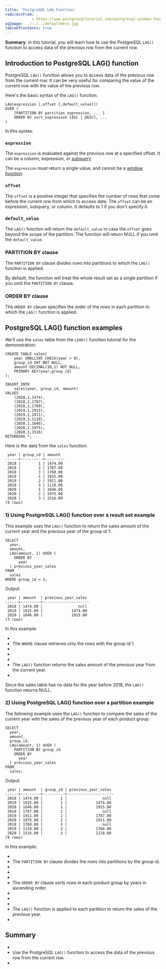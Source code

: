 ```yaml
---
title: 'PostgreSQL LAG Function'
redirectFrom: 
            - https://www.postgresqltutorial.com/postgresql-window-function/postgresql-lag-function/
ogImage: ../../../defaultHero.jpg
tableOfContents: true
---
```



**Summary**: in this tutorial, you will learn how to use the PostgreSQL `LAG()` function to access data of the previous row from the current row.





## Introduction to PostgreSQL LAG() function





PostgreSQL `LAG()` function allows you to access data of the previous row from the current row. It can be very useful for comparing the value of the current row with the value of the previous row.





Here's the basic syntax of the `LAG()` function:





```
LAG(expression [,offset [,default_value]])
OVER (
    [PARTITION BY partition_expression, ... ]
    ORDER BY sort_expression [ASC | DESC], ...
)
```





In this syntax:





### `expression`





The `expression` is evaluated against the previous row at a specified offset. It can be a column, expression, or [subquery](https://www.postgresqltutorial.com/postgresql-tutorial/postgresql-subquery/).





The `expression` must return a single value, and cannot be a [window function](https://www.postgresqltutorial.com/postgresql-window-function/).





### `offset`





The `offset` is a positive integer that specifies the number of rows that come before the current row from which to access data. The `offset` can be an expression, subquery, or column. It defaults to 1 if you don't specify it.





### `default_value`





The `LAG()` function will return the `default_value` in case the `offset` goes beyond the scope of the partition. The function will return NULL if you omit the `default_value`.





### PARTITION BY clause





The `PARTITION BY` clause divides rows into partitions to which the `LAG()` function is applied.





By default, the function will treat the whole result set as a single partition if you omit the `PARTITION BY` clause.





### ORDER BY clause





The `ORDER BY` clause specifies the order of the rows in each partition to which the `LAG()` function is applied.





## PostgreSQL LAG() function examples





We'll use the `sales` table from the `LEAD()` function tutorial for the demonstration:





```
CREATE TABLE sales(
	year SMALLINT CHECK(year > 0),
	group_id INT NOT NULL,
	amount DECIMAL(10,2) NOT NULL,
	PRIMARY KEY(year,group_id)
);

INSERT INTO
	sales(year, group_id, amount)
VALUES
	(2018,1,1474),
	(2018,2,1787),
	(2018,3,1760),
	(2019,1,1915),
	(2019,2,1911),
	(2019,3,1118),
	(2020,1,1646),
	(2020,2,1975),
	(2020,3,1516)
RETURNING *;
```





Here is the data from the `sales` function:





```
 year | group_id | amount
------+----------+---------
 2018 |        1 | 1474.00
 2018 |        2 | 1787.00
 2018 |        3 | 1760.00
 2019 |        1 | 1915.00
 2019 |        2 | 1911.00
 2019 |        3 | 1118.00
 2020 |        1 | 1646.00
 2020 |        2 | 1975.00
 2020 |        3 | 1516.00
(9 rows)
```





### 1) Using PostgreSQL LAG() function over a result set example





This example uses the `LAG()` function to return the sales amount of the current year and the previous year of the group id 1:





```
SELECT
  year,
  amount,
  LAG(amount, 1) OVER (
    ORDER BY
      year
  ) previous_year_sales
FROM
  sales
WHERE group_id = 1;
```





Output:





```
 year | amount  | previous_year_sales
------+---------+---------------------
 2018 | 1474.00 |                null
 2019 | 1915.00 |             1474.00
 2020 | 1646.00 |             1915.00
(3 rows)
```





In this example:





- 
- The `WHERE` clause retrieves only the rows with the group id 1.
- 
-
- 
- The `LAG()` function returns the sales amount of the previous year from the current year.
- 





Since the sales table has no data for the year before 2018, the `LAG()` function returns NULL.





### 2) Using PostgreSQL LAG() function over a partition example





The following example uses the `LAG()` function to compare the sales of the current year with the sales of the previous year of each product group:





```
SELECT
  year,
  amount,
  group_id,
  LAG(amount, 1) OVER (
    PARTITION BY group_id
    ORDER BY
      year
  ) previous_year_sales
FROM
  sales;
```





Output:





```
 year | amount  | group_id | previous_year_sales
------+---------+----------+---------------------
 2018 | 1474.00 |        1 |                null
 2019 | 1915.00 |        1 |             1474.00
 2020 | 1646.00 |        1 |             1915.00
 2018 | 1787.00 |        2 |                null
 2019 | 1911.00 |        2 |             1787.00
 2020 | 1975.00 |        2 |             1911.00
 2018 | 1760.00 |        3 |                null
 2019 | 1118.00 |        3 |             1760.00
 2020 | 1516.00 |        3 |             1118.00
(9 rows)
```





In this example:





- 
- The `PARTITION BY` clause divides the rows into partitions by the group id.
- 
-
- 
- The `ORDER BY` clause sorts rows in each product group by years in ascending order.
- 
-
- 
- The `LAG()` function is applied to each partition to return the sales of the previous year.
- 





## Summary





- 
- Use the PostgreSQL `LAG()` function to access the data of the previous row from the current row.
- 


